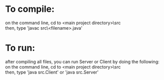 # To compile:  
on the command line, cd to \<main project directory>\\src  
then, type 'javac src\\\<filename>.java'  
  
# To run:  
after compiling all files, you can run Server or Client by doing the following:  
on the command line, cd to \<main project directory>\\src  
then, type 'java src.Client' or 'java src.Server'  
 
